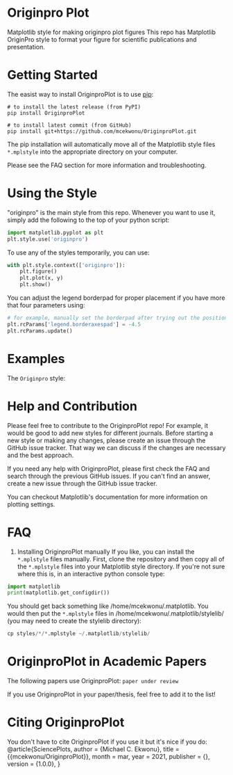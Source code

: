 # Originpro Plot
Matplotlib style for making originpro plot figures
This repo has Matplotlib OriginPro style to format your figure for scientific publications and presentation.

# Getting Started
The easist way to install OriginproPlot is to use [pip](https://pip.pypa.io/en/stable/): 
```
# to install the latest release (from PyPI) 
pip install OriginproPlot

# to install latest commit (from GitHub)
pip install git+https://github.com/mcekwonu/OriginproPlot.git
```

The pip installation will automatically move all of the Matplotlib style files ```*.mplstyle``` into the appropriate directory on your computer.

Please see the FAQ section for more information and troubleshooting.

# Using the Style
"originpro" is the main style from this repo. Whenever you want to use it, simply add the following to the top of your python script:
```python
import matplotlib.pyplot as plt
plt.style.use('originpro')
```
To use any of the styles temporarily, you can use:
```python
with plt.style.context(['originpro']):
    plt.figure()
    plt.plot(x, y)
    plt.show()
```

You can adjust the legend borderpad for proper placement if you have more that four parameters using:

```python
# for example, manually set the borderpad after trying out the position values and update the matplotlib parameters.
plt.rcParams['legend.borderaxespad'] = -4.5
plt.rcParams.update()
```
# Examples
The ```Originpro``` style:

# Help and Contribution
Please feel free to contribute to the OriginproPlot repo! For example, it would be good to add new styles for different journals. Before starting a new style or making any changes, please create an issue through the GitHub issue tracker. That way we can discuss if the changes are necessary and the best approach.

If you need any help with OriginproPlot, please first check the FAQ and search through the previous GitHub issues. If you can't find an answer, create a new issue through the GitHub issue tracker.

You can checkout Matplotlib's documentation for more information on plotting settings.

# FAQ
1. Installing OriginproPlot manually
If you like, you can install the ```*.mplstyle``` files manually. First, clone the repository and then copy all of the ```*.mplstyle``` files into your Matplotlib style directory. 
If you're not sure where this is, in an interactive python console type:
```python
import matplotlib
print(matplotlib.get_configdir())
```
You should get back something like /home/mcekwonu/.matplotlib. You would then put the ```*.mplstyle``` files in /home/mcekwonu/.matplotlib/stylelib/ (you may need to create the stylelib directory):
```python 
cp styles/*/*.mplstyle ~/.matplotlib/stylelib/
```
# OriginproPlot in Academic Papers
The following papers use OriginproPlot:
```paper under review ```

If you use OriginproPlot in your paper/thesis, feel free to add it to the list!

# Citing OriginproPlot
You don't have to cite OriginproPlot if you use it but it's nice if you do:
@article{SciencePlots,
  author       = {Michael C. Ekwonu},
  title        = {{mcekwonu/OriginproPlot}},
  month        = mar,
  year         = 2021,
  publisher    = {},
  version      = {1.0.0},
}
